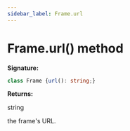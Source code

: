 ```yaml
---
sidebar_label: Frame.url
---
```

# Frame.url() method

**Signature:**

```typescript
class Frame {url(): string;}
```
**Returns:**

string

the frame's URL.

